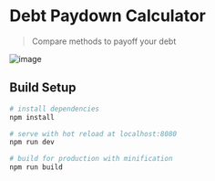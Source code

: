# Debt Paydown Calculator

> Compare methods to payoff your debt

![image](https://user-images.githubusercontent.com/759811/40591514-458930fa-61d8-11e8-841d-973ce08d2f71.png)

## Build Setup

``` bash
# install dependencies
npm install

# serve with hot reload at localhost:8080
npm run dev

# build for production with minification
npm run build
```
